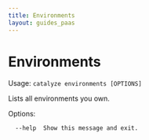 ```yaml
---
title: Environments
layout: guides_paas
---
```


# Environments

Usage: `catalyze environments [OPTIONS]`

  Lists all environments you own.

Options:

```
  --help  Show this message and exit.
```